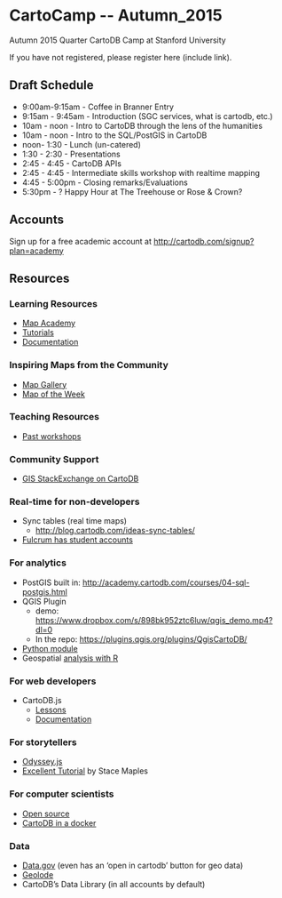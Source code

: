 # CartoCamp -- Autumn_2015

Autumn 2015 Quarter CartoDB Camp at Stanford University

If you have not registered, please register here (include link).

## Draft Schedule

+ 9:00am-9:15am - Coffee in Branner Entry
+ 9:15am - 9:45am - Introduction (SGC services, what is cartodb, etc.)
+ 10am - noon -  Intro to CartoDB through the lens of the humanities
+ 10am - noon -  Intro to the SQL/PostGIS in CartoDB
+ noon- 1:30 - Lunch (un-catered)
+ 1:30 - 2:30 - Presentations
+ 2:45 - 4:45 - CartoDB APIs
+ 2:45 - 4:45 - Intermediate skills workshop with realtime mapping
+ 4:45 - 5:00pm - Closing remarks/Evaluations
+ 5:30pm - ? Happy Hour at The Treehouse or Rose & Crown?

## Accounts

Sign up for a free academic account at http://cartodb.com/signup?plan=academy

## Resources

### Learning Resources

+ [Map Academy](http://academy.cartodb.com)
+ [Tutorials](http://docs.cartodb.com/tutorials.html)
+ [Documentation](http://docs.cartodb.com)

### Inspiring Maps from the Community

+ [Map Gallery](http://cartodb.com/gallery)
+ [Map of the Week](http://blog.cartodb.com/categories/map-of-the-week/)

### Teaching Resources

+ [Past workshops](http://cartodb.github.io/training)

### Community Support

+ [GIS StackExchange on CartoDB](http://gis.stackexchange.com/questions/tagged/cartodb)

### Real-time for non-developers

+ Sync tables (real time maps)
    + http://blog.cartodb.com/ideas-sync-tables/
+ [Fulcrum has student accounts](http://docs.cartodb.com/tutorials/data_collection_fulcrum.html)

### For analytics

+ PostGIS built in: http://academy.cartodb.com/courses/04-sql-postgis.html
+ QGIS Plugin 
    + demo: https://www.dropbox.com/s/898bk952ztc6luw/qgis_demo.mp4?dl=0
    + In the repo: https://plugins.qgis.org/plugins/QgisCartoDB/
+ [Python module](https://github.com/CartoDB/cartodb-python)
+ Geospatial [analysis with R](https://rstudio-pubs-static.s3.amazonaws.com/70850_91d337d7029f4055adf03556ee89bbe5.html)

### For web developers

+ CartoDB.js
    + [Lessons](http://academy.cartodb.com/courses/03-cartodbjs-ground-up.html)
    + [Documentation](http://docs.cartodb.com/cartodb-platform/cartodb-js.html)

### For storytellers

+ [Odyssey.js](http://cartodb.github.io/odyssey.js/index.html)
+ [Excellent Tutorial](http://mapninja.github.io/CartoDB_Odyssey_Tutorial_for_Story_Maps/) by Stace Maples

### For computer scientists

+ [Open source](https://github.com/CartoDB/)
+ [CartoDB in a docker](https://github.com/sverhoeven/docker-cartodb)

### Data
+ [Data.gov](http://data.gov) (even has an ‘open in cartodb’ button for geo data)
+ [Geolode](http://geolode.org/)
+ CartoDB’s Data Library (in all accounts by default)

